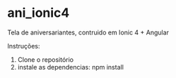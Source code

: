 # ani_ionic4

Tela de aniversariantes, contruido em Ionic 4 + Angular

Instruções:
1. Clone o repositório
2. instale as dependencias: npm install

